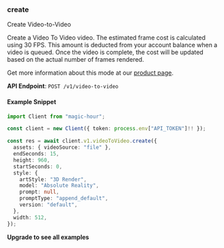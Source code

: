 
### create <a name="create"></a>
Create Video-to-Video

Create a Video To Video video. The estimated frame cost is calculated using 30 FPS. This amount is deducted from your account balance when a video is queued. Once the video is complete, the cost will be updated based on the actual number of frames rendered.
  
Get more information about this mode at our [product page](/products/video-to-video).
  

**API Endpoint**: `POST /v1/video-to-video`

#### Example Snippet

```typescript
import Client from "magic-hour";

const client = new Client({ token: process.env["API_TOKEN"]!! });

const res = await client.v1.videoToVideo.create({
  assets: { videoSource: "file" },
  endSeconds: 15,
  height: 960,
  startSeconds: 0,
  style: {
    artStyle: "3D Render",
    model: "Absolute Reality",
    prompt: null,
    promptType: "append_default",
    version: "default",
  },
  width: 512,
});
```

**Upgrade to see all examples**
